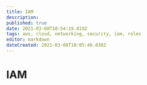 ```yaml
---
title: IAM
description: 
published: true
date: 2021-03-08T10:54:19.819Z
tags: aws, cloud, networking, security, iam, roles
editor: markdown
dateCreated: 2021-03-08T10:05:46.030Z
---
```


# IAM